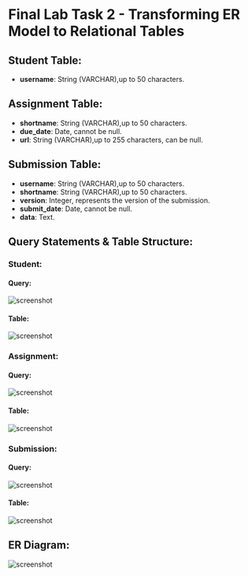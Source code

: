 
# Final Lab Task 2 - Transforming ER Model to Relational Tables

## Student Table:
- **username**: String (VARCHAR),up to 50 characters.
## Assignment Table:
- **shortname**: String (VARCHAR),up to 50 characters.
- **due_date**: Date, cannot be null.
- **url**: String (VARCHAR),up to 255 characters, can be null.
## Submission Table:
- **username**: String (VARCHAR),up to 50 characters.
- **shortname**: String (VARCHAR),up to 50 characters.
- **version**: Integer, represents the version of the submission.
- **submit_date**: Date, cannot be null.
- **data**: Text.
## Query Statements & Table Structure:
### Student:
#### Query:
![screenshot]()
#### Table:
![screenshot]()
### Assignment:
#### Query:
![screenshot]()
#### Table:
![screenshot]()
### Submission:
#### Query:
![screenshot]()
#### Table:
![screenshot]()
## ER Diagram:
![screenshot]()
